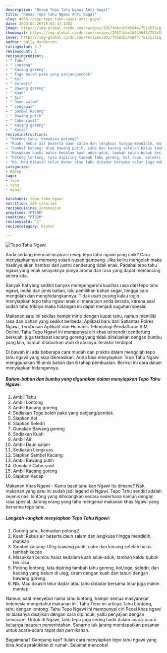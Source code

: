 ```yaml
---
description: "Resep Tepo Tahu Ngawi Anti Gagal"
title: "Resep Tepo Tahu Ngawi Anti Gagal"
slug: 4065-resep-tepo-tahu-ngawi-anti-gagal
date: 2020-04-20T15:02:47.135Z
image: https://img-global.cpcdn.com/recipes/2057fdbe1b545844/751x532cq70/tepo-tahu-ngawi-foto-resep-utama.jpg
thumbnail: https://img-global.cpcdn.com/recipes/2057fdbe1b545844/751x532cq70/tepo-tahu-ngawi-foto-resep-utama.jpg
cover: https://img-global.cpcdn.com/recipes/2057fdbe1b545844/751x532cq70/tepo-tahu-ngawi-foto-resep-utama.jpg
author: Sally Henderson
ratingvalue: 3.7
reviewcount: 5
recipeingredient:
- " Tahu"
- " Lontong"
- " Kacang goreng"
- " Toge boleh pake yang panjangpendek"
- " Kol"
- " Seledri"
- " Bawang goreng"
- " Kuah"
- " Air"
- " Daun salam"
- " Lengkuas"
- " Sambel Kacang"
- " Bawang putih"
- " Cabe rawit"
- " Kacang goreng"
- " Kecap"
recipeinstructions:
- "Goreng tahu, kemudian potong2"
- "Kuah: Rebus air beserta daun salam dan lengkuas hingga mendidih, matikan"
- "Sambel kacang: Uleg bawang putih, cabe dan kacang setelah halus tambah kecap"
- "Masukkan bumbu halus kedalam kuah aduk-aduk, tambah kaldu bubuk tes rasa"
- "Potong lontong, tata dipiring tambah tahu goreng, kol,toge, seledri, dan kacang yang belum di uleg, siram dengan kuah dan taburi dengan bawang goreng."
- "Nb. Mau dikasih telur dadar atau tahu didadar bersama telur juga makin mantap."
categories:
- Resep
tags:
- tepo
- tahu
- ngawi

katakunci: tepo tahu ngawi 
nutrition: 209 calories
recipecuisine: Indonesian
preptime: "PT20M"
cooktime: "PT32M"
recipeyield: "1"
recipecategory: Dinner

---
```



![Tepo Tahu Ngawi](https://img-global.cpcdn.com/recipes/2057fdbe1b545844/751x532cq70/tepo-tahu-ngawi-foto-resep-utama.jpg)

Anda sedang mencari inspirasi resep tepo tahu ngawi yang unik? Cara menyiapkannya memang susah-susah gampang. Jika keliru mengolah maka hasilnya akan hambar dan justru cenderung tidak enak. Padahal tepo tahu ngawi yang enak selayaknya punya aroma dan rasa yang dapat memancing selera kita.

Banyak hal yang sedikit banyak mempengaruhi kualitas rasa dari tepo tahu ngawi, mulai dari jenis bahan, lalu pemilihan bahan segar, hingga cara mengolah dan menghidangkannya. Tidak usah pusing kalau ingin menyiapkan tepo tahu ngawi enak di mana pun anda berada, karena asal sudah tahu triknya maka hidangan ini dapat menjadi suguhan spesial.

Makanan satu ini sekilas hampir mirip dengan kupat tahu, namun memiliki rasa dan bahan yang sedikit berbeda. Aplikasi baru dari Satlantas Polres Ngawi, Terobosan Aplikatif dan Humanis Tekhnologi Pendaftaran SIM Online. Tahu Tepo Ngawi ini mempunyai ciri khas tersendiri cenderung berkuah, juga terdapat kacang goreng yang tidak dihaluskan dengan bumbu yang lain, namun ditaburkan utuh di atasnya. terakhir terdapat.


Di bawah ini ada beberapa cara mudah dan praktis dalam mengolah tepo tahu ngawi yang siap dikreasikan. Anda bisa menyiapkan Tepo Tahu Ngawi menggunakan 16 jenis bahan dan 6 tahap pembuatan. Berikut ini cara dalam menyiapkan hidangannya.

<!--inarticleads1-->

##### Bahan-bahan dan bumbu yang digunakan dalam menyiapkan Tepo Tahu Ngawi:

1. Ambil  Tahu
1. Ambil  Lontong
1. Ambil  Kacang goreng
1. Sediakan  Toge boleh pake yang panjang/pendek
1. Siapkan  Kol
1. Siapkan  Seledri
1. Gunakan  Bawang goreng
1. Sediakan  Kuah:
1. Ambil  Air
1. Ambil  Daun salam
1. Sediakan  Lengkuas
1. Siapkan  Sambel Kacang:
1. Ambil  Bawang putih
1. Gunakan  Cabe rawit
1. Ambil  Kacang goreng
1. Siapkan  Kecap


Makanan Khas Ngawi - Kamu pasti tahu kan Ngawi itu dimana? Nah, makanan yang satu ini sudah jadi legend di Ngawi. Tepo Tahu sendiri adalah sejenis nasi lontong yang dihidangkan secara sederhana namun dengan rasa spesial. Jarang orang yang tahu mengenai makanan khas Ngawi yang bernama tepo tahu. 

<!--inarticleads2-->

##### Langkah-langkah menyiapkan Tepo Tahu Ngawi:

1. Goreng tahu, kemudian potong2
1. Kuah: Rebus air beserta daun salam dan lengkuas hingga mendidih, matikan
1. Sambel kacang: Uleg bawang putih, cabe dan kacang setelah halus tambah kecap
1. Masukkan bumbu halus kedalam kuah aduk-aduk, tambah kaldu bubuk tes rasa
1. Potong lontong, tata dipiring tambah tahu goreng, kol,toge, seledri, dan kacang yang belum di uleg, siram dengan kuah dan taburi dengan bawang goreng.
1. Nb. Mau dikasih telur dadar atau tahu didadar bersama telur juga makin mantap.


Namun, saat menyebut nama tahu lontong, hampir semua masyarakat Indonesia mengetahui makanan ini. Tahu Tepo ini artinya Tahu Lontong, tahu dengan lontong. Tahu Tepo Ngawi ini mempunyai ciri Pecel khas ngawi ini biasanya disajikan dengan cara dipincuk, yaitu penyajian dengan semacam. Untuk di Ngawi, tahu tepo juga sering hadir dalam acara-acara keluarga maupun pemerintahan. Sunarno tak jarang mendapatkan pesanan untuk acara-acara rapat dan pernikahan. 

Bagaimana? Gampang kan? Itulah cara menyiapkan tepo tahu ngawi yang bisa Anda praktikkan di rumah. Selamat mencoba!
